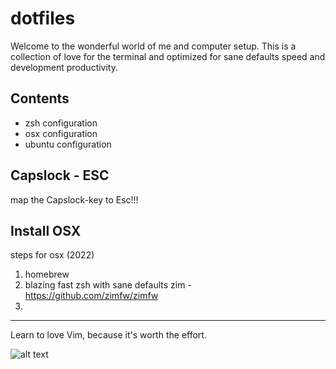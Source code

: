 # dotfiles

Welcome to the wonderful world of me and computer setup. This is a collection of love for the terminal and optimized for sane defaults speed and development productivity. 

## Contents

+ zsh configuration
+ osx configuration
+ ubuntu configuration

## Capslock - ESC
 map the Capslock-key to Esc!!!

## Install OSX

steps for osx (2022)
 1. homebrew
 2. blazing fast zsh with sane defaults
    zim - https://github.com/zimfw/zimfw
 3.

---

Learn to love Vim, because it's worth the effort.

![alt text](http://yannesposito.com/Scratch/img/blog/Learn-Vim-Progressively/uber_leet_use_vim.jpg "You are 1337!")
